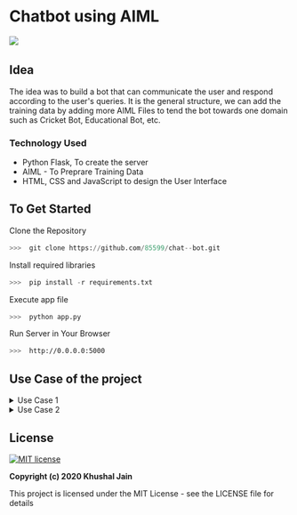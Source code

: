 # Chatbot using AIML
![](https://forthebadge.com/images/badges/made-with-python.svg)

## Idea
The idea was to build a bot that can communicate the user and respond according to the user's queries. It is the general structure, we can add the training data by adding more AIML Files to tend the bot towards one domain such as Cricket Bot, Educational Bot, etc.

### Technology Used
-  Python Flask, To create the server
-  AIML - To Preprare Training Data
-  HTML, CSS and JavaScript to design the User Interface

## To Get Started

Clone the Repository
``` python
>>>  git clone https://github.com/85599/chat--bot.git
```
Install required libraries
``` python
>>>  pip install -r requirements.txt
```
  
Execute app file
``` python
>>>  python app.py
```

Run Server in Your Browser
```sh
>>>  http://0.0.0.0:5000
```
## Use Case of the project
<details>
<summary>Use Case 1</summary>

```
	When the bot starts.
```

##
<img src="/Images/bot_startup.png">
</details>	

<details>
<summary>Use Case 2</summary>

```
	When the user is chatting with the bot.
```

##
<img src="/Images/bot_running.png">
</details>	
  
## License
[![MIT license](http://img.shields.io/badge/license-MIT-brightgreen.svg)](http://opensource.org/licenses/MIT)

**Copyright (c) 2020 Khushal Jain**

This project is licensed under the MIT License - see the LICENSE file for details
